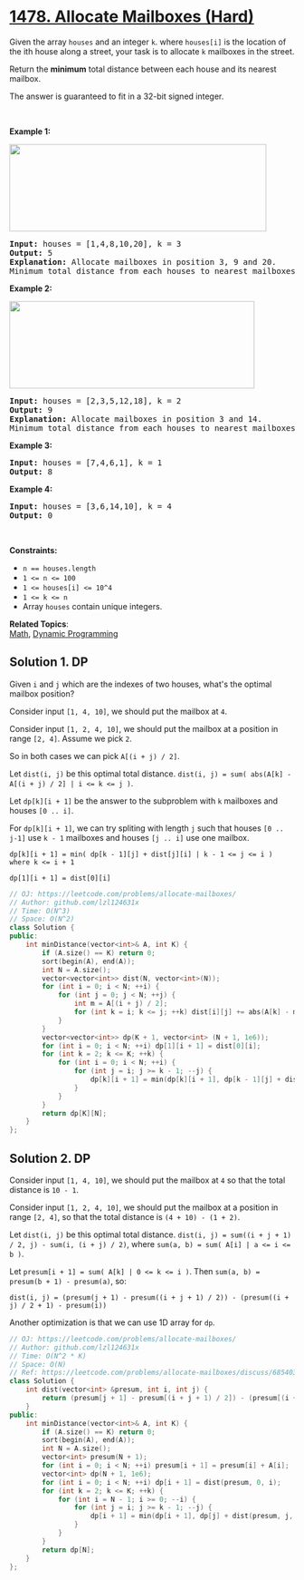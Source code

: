 # [1478. Allocate Mailboxes (Hard)](https://leetcode.com/problems/allocate-mailboxes/)

<p>Given the array <code>houses</code> and an integer <code>k</code>. where <code>houses[i]</code> is the location of the ith house along a street, your task is to allocate <code>k</code> mailboxes in&nbsp;the street.</p>

<p>Return the <strong>minimum</strong> total distance between each house and its nearest mailbox.</p>

<p>The answer is guaranteed to fit in a 32-bit signed integer.</p>

<p>&nbsp;</p>
<p><strong>Example 1:</strong></p>

<p><img alt="" src="https://assets.leetcode.com/uploads/2020/05/07/sample_11_1816.png" style="width: 454px; height: 154px;"></p>

<pre><strong>Input:</strong> houses = [1,4,8,10,20], k = 3
<strong>Output:</strong> 5
<strong>Explanation: </strong>Allocate mailboxes in position 3, 9 and 20.
Minimum total distance from each houses to nearest mailboxes is |3-1| + |4-3| + |9-8| + |10-9| + |20-20| = 5 
</pre>

<p><strong>Example 2:</strong></p>

<p><strong><img alt="" src="https://assets.leetcode.com/uploads/2020/05/07/sample_2_1816.png" style="width: 433px; height: 154px;"></strong></p>

<pre><strong>Input:</strong> houses = [2,3,5,12,18], k = 2
<strong>Output:</strong> 9
<strong>Explanation: </strong>Allocate mailboxes in position 3 and 14.
Minimum total distance from each houses to nearest mailboxes is |2-3| + |3-3| + |5-3| + |12-14| + |18-14| = 9.
</pre>

<p><strong>Example 3:</strong></p>

<pre><strong>Input:</strong> houses = [7,4,6,1], k = 1
<strong>Output:</strong> 8
</pre>

<p><strong>Example 4:</strong></p>

<pre><strong>Input:</strong> houses = [3,6,14,10], k = 4
<strong>Output:</strong> 0
</pre>

<p>&nbsp;</p>
<p><strong>Constraints:</strong></p>

<ul>
	<li><code>n == houses.length</code></li>
	<li><code>1 &lt;= n&nbsp;&lt;= 100</code></li>
	<li><code>1 &lt;= houses[i] &lt;= 10^4</code></li>
	<li><code>1 &lt;= k &lt;= n</code></li>
	<li>Array <code>houses</code> contain unique integers.</li>
</ul>

**Related Topics**:  
[Math](https://leetcode.com/tag/math/), [Dynamic Programming](https://leetcode.com/tag/dynamic-programming/)

## Solution 1. DP

Given `i` and `j` which are the indexes of two houses, what's the optimal mailbox position?

Consider input `[1, 4, 10]`, we should put the mailbox at `4`.

Consider input `[1, 2, 4, 10]`, we should put the mailbox at a position in range `[2, 4]`. Assume we pick `2`.

So in both cases we can pick `A[(i + j) / 2]`.

Let `dist(i, j)` be this optimal total distance. `dist(i, j) = sum( abs(A[k] - A[(i + j) / 2] | i <= k <= j )`.

Let `dp[k][i + 1]` be the answer to the subproblem with `k` mailboxes and houses `[0 .. i]`.

For `dp[k][i + 1]`, we can try spliting with length `j` such that houses `[0 .. j-1]` use `k - 1` mailboxes and houses `[j .. i]` use one mailbox.

```
dp[k][i + 1] = min( dp[k - 1][j] + dist[j][i] | k - 1 <= j <= i ) where k <= i + 1

dp[1][i + 1] = dist[0][i]
```

```cpp
// OJ: https://leetcode.com/problems/allocate-mailboxes/
// Author: github.com/lzl124631x
// Time: O(N^3)
// Space: O(N^2)
class Solution {
public:
    int minDistance(vector<int>& A, int K) {
        if (A.size() == K) return 0;
        sort(begin(A), end(A));
        int N = A.size(); 
        vector<vector<int>> dist(N, vector<int>(N));
        for (int i = 0; i < N; ++i) {
            for (int j = 0; j < N; ++j) {
                int m = A[(i + j) / 2];
                for (int k = i; k <= j; ++k) dist[i][j] += abs(A[k] - m);
            }
        }
        vector<vector<int>> dp(K + 1, vector<int> (N + 1, 1e6));
        for (int i = 0; i < N; ++i) dp[1][i + 1] = dist[0][i];
        for (int k = 2; k <= K; ++k) {
            for (int i = 0; i < N; ++i) {
                for (int j = i; j >= k - 1; --j) {
                    dp[k][i + 1] = min(dp[k][i + 1], dp[k - 1][j] + dist[j][i]);
                }
            }
        }
        return dp[K][N];
    }
};
```

## Solution 2. DP

Consider input `[1, 4, 10]`, we should put the mailbox at `4` so that the total distance is `10 - 1`.

Consider input `[1, 2, 4, 10]`, we should put the mailbox at a position in range `[2, 4]`, so that the total distance is `(4 + 10) - (1 + 2)`.

Let `dist(i, j)` be this optimal total distance. `dist(i, j) = sum((i + j + 1) / 2, j) - sum(i, (i + j) / 2)`, where `sum(a, b) = sum( A[i] | a <= i <= b )`.

Let `presum[i + 1] = sum( A[k] | 0 <= k <= i )`. Then `sum(a, b) = presum(b + 1) - presum(a)`, so:

```
dist(i, j) = (presum(j + 1) - presum((i + j + 1) / 2)) - (presum((i + j) / 2 + 1) - presum(i))
```

Another optimization is that we can use 1D array for `dp`.

```cpp
// OJ: https://leetcode.com/problems/allocate-mailboxes/
// Author: github.com/lzl124631x
// Time: O(N^2 * K)
// Space: O(N)
// Ref: https://leetcode.com/problems/allocate-mailboxes/discuss/685403/JavaC%2B%2BPython-DP-Solution
class Solution {
    int dist(vector<int> &presum, int i, int j) {
        return (presum[j + 1] - presum[(i + j + 1) / 2]) - (presum[(i + j) / 2 + 1] - presum[i]);
    }
public:
    int minDistance(vector<int>& A, int K) {
        if (A.size() == K) return 0;
        sort(begin(A), end(A));
        int N = A.size(); 
        vector<int> presum(N + 1);
        for (int i = 0; i < N; ++i) presum[i + 1] = presum[i] + A[i];
        vector<int> dp(N + 1, 1e6);
        for (int i = 0; i < N; ++i) dp[i + 1] = dist(presum, 0, i);
        for (int k = 2; k <= K; ++k) {
            for (int i = N - 1; i >= 0; --i) {
                for (int j = i; j >= k - 1; --j) {
                    dp[i + 1] = min(dp[i + 1], dp[j] + dist(presum, j, i));
                }
            }
        }
        return dp[N];
    }
};
```